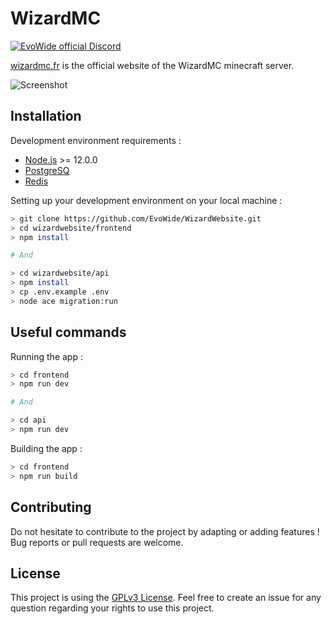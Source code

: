 # WizardMC

<a href="https://discord.gg/abpKnXA"><img src="https://img.shields.io/badge/Discord-join%20chat-738bd7.svg" alt="EvoWide official Discord"></a>


[wizardmc.fr](https://wizardmc.fr) is the official website of the WizardMC minecraft server.

![Screenshot](https://res.cloudinary.com/kln/image/upload/v1601670733/repository-preview-wizardmc_zxztnw.jpg)

## Installation

Development environment requirements :
- [Node.js](https://nodejs.org/en/download/) >= 12.0.0 
- [PostgreSQ](https://www.postgresql.org/download/)
- [Redis](https://redis.io/download)

Setting up your development environment on your local machine :
```bash
> git clone https://github.com/EvoWide/WizardWebsite.git
> cd wizardwebsite/frontend
> npm install

# And

> cd wizardwebsite/api
> npm install
> cp .env.example .env
> node ace migration:run
```

## Useful commands
Running the app :
```bash
> cd frontend
> npm run dev

# And

> cd api
> npm run dev
```

Building the app :
```bash
> cd frontend
> npm run build
```

## Contributing

Do not hesitate to contribute to the project by adapting or adding features ! Bug reports or pull requests are welcome.

## License

This project is using the [GPLv3 License](https://choosealicense.com/licenses/gpl-3.0/).
Feel free to create an issue for any question regarding your rights to use this project.
